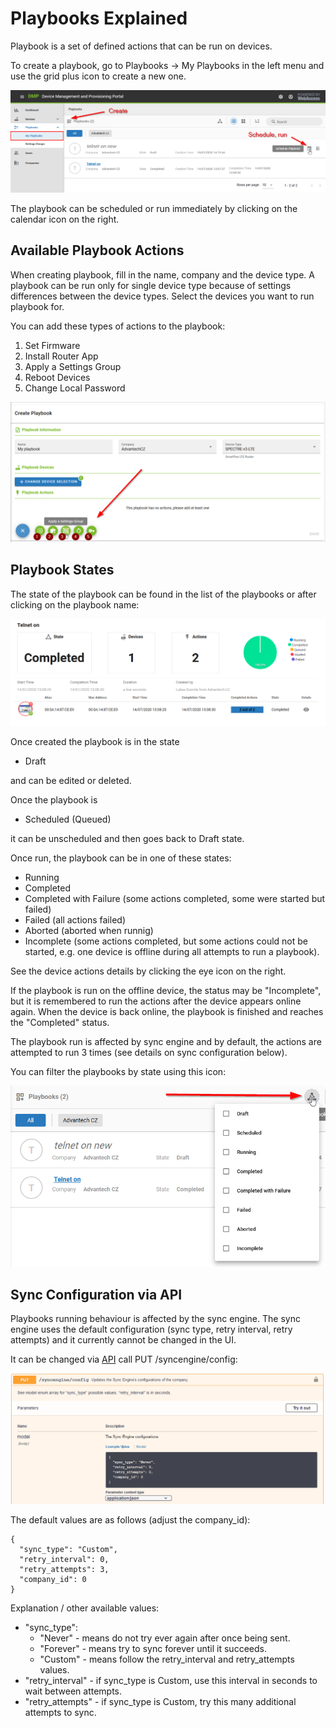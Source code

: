 # Playbooks Explained 

Playbook is a set of defined actions that can be run on devices. 

To create a playbook, go to Playbooks -> My Playbooks in the left menu and use the grid plus icon to create a new one.

![Playbooks](./01.png "Playbooks")

The playbook can be scheduled or run immediately by clicking on the calendar icon on the right.

## Available Playbook Actions

When creating playbook, fill in the name, company and the device type. A playbook can be run only for single device type because of settings differences between the device types. Select the devices you want to run playbook for.

You can add these types of actions to the playbook:

1. Set Firmware
2. Install Router App
3. Apply a Settings Group
4. Reboot Devices
5. Change Local Password

![Playbooks](./02.png "Playbooks")

## Playbook States

The state of the playbook can be found in the list of the playbooks or after clicking on the playbook name:

![Playbooks](./03.png "Playbooks")

Once created the playbook is in the state
* Draft 

and can be edited or deleted. 

Once the playbook is

* Scheduled (Queued) 

it can be unscheduled and then goes back to Draft state. 

Once run, the playbook can be in one of these states:

* Running
* Completed
* Completed with Failure (some actions completed, some were started but failed)
* Failed (all actions failed)
* Aborted (aborted when runnig)
* Incomplete (some actions completed, but some actions could not be started, e.g. one device is offline during all attempts to run a playbook).

See the device actions details by clicking the eye icon on the right.

If the playbook is run on the offline device, the status may be "Incomplete", but it is remembered to run the actions after the device appears online again. When the device is back online, the playbook is finished and reaches the "Completed" status.

[//]: # (When the playbook is run, it tries to do all the actions planned - does not stop after first failure, goes to another device.) 

The playbook run is affected by sync engine and by default, the actions are attempted to run 3 times (see details on sync configuration below).

You can filter the playbooks by state using this icon:

![Playbooks](./04.png "Playbooks")


## Sync Configuration via API

Playbooks running behaviour is affected by the sync engine. The sync engine uses the default configuration (sync type, retry interval, retry attempts) and it currently cannot be changed in the UI.

It can be changed via [API](https://api.wadmp.com/#!/apis/cc753663-54c3-447a-b536-6354c3047ae6/detail) call PUT /syncengine/config:

![Playbooks](./05.png "Playbooks")

The default values are as follows (adjust the company_id):

```
{
  "sync_type": "Custom",
  "retry_interval": 0,
  "retry_attempts": 3,
  "company_id": 0
}
```

Explanation / other available values:

* "sync_type": 
  * "Never" - means do not try ever again after once being sent.
  * "Forever" - means try to sync forever until it succeeds.
  * "Custom" - means follow the retry_interval and retry_attempts values.
* "retry_interval" - if sync_type is Custom, use this interval in seconds to wait between attempts.
* "retry_attempts" - if sync_type is Custom, try this many additional attempts to sync.